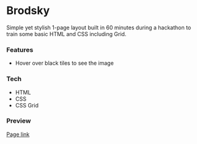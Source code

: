 # Brodsky

Simple yet stylish 1-page layout built in 60 minutes during a hackathon to train some basic HTML and CSS including Grid.

### Features
* Hover over black tiles to see the image

### Tech
* HTML
* CSS
* CSS Grid

### Preview
[Page link](https://foxoter.github.io/brodsky/)
